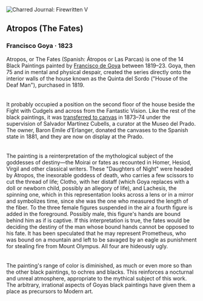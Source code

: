 <div class="artwork-of-the-day">
  <div class="container">
    <div class="img-wrapper">
      <img
        src="https://uploads8.wikiart.org/images/francisco-goya/atropos-the-fates-1823.jpg!Large.jpg"
        alt="Charred Journal: Firewritten V" />
    </div>
    <div class="artwork-detail">
      <div class="artwork-origin"> 
        <h2 class="artwork-name">Atropos (The Fates)</h2>
        <h3 class="artist">
          Francisco Goya
                    ·  1823
        </h3>
      </div>
      <p class="description">
        <span class="artwork-description-text ng-binding" ng-bind-html="viewModel.ArtworkOfTheDay.Description | unsafe">Atropos, or The Fates (Spanish: Átropos or Las Parcas) is one of the 14 Black Paintings painted by <a target="_blank" href="/en/francisco-goya">Francisco de Goya</a> between 1819–23. Goya, then 75 and in mental and physical despair, created the series directly onto the interior walls of the house known as the Quinta del Sordo ("House of the Deaf Man"), purchased in 1819.<br>
<br>
<br>It probably occupied a position on the second floor of the house beside the Fight with Cudgels and across from the Fantastic Vision. Like the rest of the black paintings, it was <a target="_blank" href="/en/paintings-by-media/transferred-to-linen">transferred to canvas</a> in 1873–74 under the supervision of Salvador Martínez Cubells, a curator at the Museo del Prado. The owner, Baron Emile d'Erlanger, donated the canvases to the Spanish state in 1881, and they are now on display at the  Prado.<br>
<br>
<br>The painting is a reinterpretation of the mythological subject of the goddesses of destiny—the Moirai or fates as recounted in Homer, Hesiod, Virgil and other classical writers. These "Daughters of Night" were headed by Atropos, the inexorable goddess of death, who carries a few scissors to cut the thread of life; Clotho, with her distaff (which Goya replaces with a doll or newborn child, possibly an allegory of life), and Lachesis, the spinning one, which in this representation looks across a lens or in a mirror and symbolizes time, since she was the one who measured the length of the fiber. To the three female figures suspended in the air a fourth figure is added in the foreground. Possibly male, this figure's hands are bound behind him as if is captive. If this interpretation is true, the fates would be deciding the destiny of the man whose bound hands cannot be opposed to his fate. It has been speculated that he may represent Prometheus, who was bound on a mountain and left to be savaged by an eagle as punishment for stealing fire from Mount Olympus. All four are hideously ugly.<br>
<br>
<br>The painting's range of color is diminished, as much or even more so than the other black paintings, to ochres and blacks. This reinforces a nocturnal and unreal atmosphere, appropriate to the mythical subject of this work. The arbitrary, irrational aspects of Goyas black paintings have given them a place as precursors to Modern art.<br></span>
                        <div class="text-shadow-container" ng-show="showShadow" style=""></div>
      </p>
    </div>
  </div>

</div>
